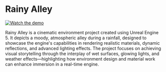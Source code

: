 # Rainy Alley

[![Watch the demo](https://img.youtube.com/vi/YYi1-1x2cV8/maxresdefault.jpg)](https://youtu.be/YYi1-1x2cV8)


Rainy Alley is a cinematic environment project created using Unreal Engine 5. It depicts a moody, atmospheric alley during a rainfall, designed to showcase the engine's capabilities in rendering realistic materials, dynamic reflections, and advanced lighting effects. The project focuses on achieving visual storytelling through the interplay of wet surfaces, glowing lights, and weather effects—highlighting how environment design and material work can enhance immersion in a real-time engine.
